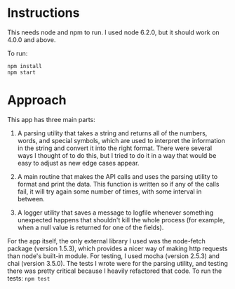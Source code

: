 # Instructions

This needs node and npm to run. I used node 6.2.0, but it should work on 4.0.0 and above.

To run:
```
npm install
npm start
```

# Approach

This app has three main parts:

1. A parsing utility that takes a string and returns all of the numbers, words, and special symbols, which are used to interpret the information in the string and convert it into the right format. There were several ways I thought of to do this, but I tried to do it in a way that would be easy to adjust as new edge cases appear.

2. A main routine that makes the API calls and uses the parsing utility to format and print the data. This function is written so if any of the calls fail, it will try again some number of times, with some interval in between.

3. A logger utility that saves a message to logfile whenever something unexpected happens that shouldn't kill the whole process (for example, when a null value is returned for one of the fields).

For the app itself, the only external library I used was the node-fetch package (version 1.5.3), which provides a nicer way of making http requests than node's built-in module. For testing, I used mocha (version 2.5.3) and chai (version 3.5.0). The tests I wrote were for the parsing utility, and testing there was pretty critical because I heavily refactored that code. To run the tests: `npm test`
